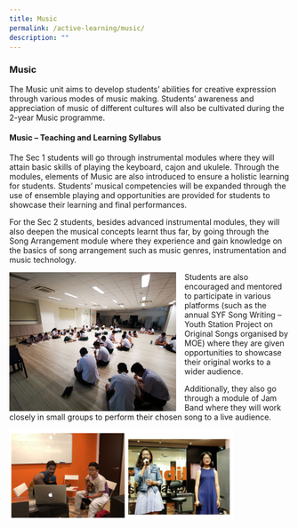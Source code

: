 ```yaml
---
title: Music
permalink: /active-learning/music/
description: ""
---
```



### Music

The Music unit aims to develop students’ abilities for creative expression through various modes of music making. Students’ awareness and appreciation of music of different cultures will also be cultivated during the 2-year Music programme.

#### Music – Teaching and Learning Syllabus

The Sec 1 students will go through instrumental modules where they will attain basic skills of playing the keyboard, cajon and ukulele. Through the modules, elements of Music are also introduced to ensure a holistic learning for students. Students’ musical competencies will be expanded through the use of ensemble playing and opportunities are provided for students to showcase their learning and final performances.

For the Sec 2 students, besides advanced instrumental modules, they will also deepen the musical concepts learnt thus far, by going through the Song Arrangement module where they experience and gain knowledge on the basics of song arrangement such as music genres, instrumentation and music technology.

<img src="/images/music1.png" style="width:300px;height:250px;margin-right:15px;" align = "left">  Students are also encouraged and mentored to participate in various platforms (such as the annual SYF Song Writing – Youth Station Project on Original Songs organised by MOE) where they are given opportunities to showcase their original works to a wider audience.

Additionally, they also go through a module of Jam Band where they will work closely in small groups to perform their chosen song to a live audience.

<img src="/images/music2.png" 
     style="width:80%">